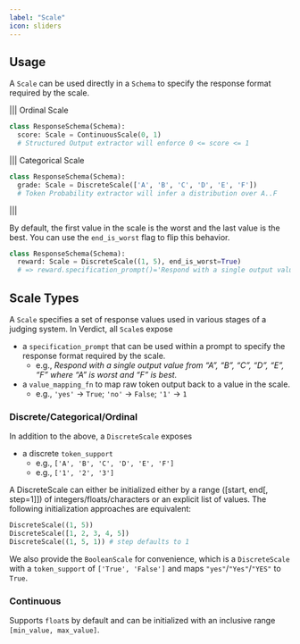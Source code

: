 ```yaml
---
label: "Scale"
icon: sliders
---
```


## Usage
A `Scale` can be used directly in a `Schema` to specify the response format required by the scale.

||| Ordinal Scale
~~~python
class ResponseSchema(Schema):
  score: Scale = ContinuousScale(0, 1)
  # Structured Output extractor will enforce 0 <= score <= 1
~~~
||| Categorical Scale
~~~python
class ResponseSchema(Schema):
  grade: Scale = DiscreteScale(['A', 'B', 'C', 'D', 'E', 'F'])
  # Token Probability extractor will infer a distribution over A..F
~~~
|||

By default, the first value in the scale is the worst and the last value is the best. You can use the `end_is_worst` flag to flip this behavior.
```python
class ResponseSchema(Schema):
  reward: Scale = DiscreteScale((1, 5), end_is_worst=True)
  # => reward.specification_prompt()='Respond with a single output value from "1", "2", "3", "4", "5" where "1" is best and "5" is worst.'
```

## Scale Types
A `Scale` specifies a set of response values used in various stages of a judging system. In Verdict, all `Scale`s expose
- a `specification_prompt` that can be used within a prompt to specify the response format required by the scale.
  - e.g., *Respond with a single output value from “A”, “B”, “C”, “D”, “E”, “F” where “A” is worst and “F” is best.*
- a `value_mapping_fn` to map raw token output back to a value in the scale.
  - e.g., `'yes'` → `True`; `'no'` → `False`; `'1'` → `1`

### Discrete/Categorical/Ordinal
In addition to the above, a `DiscreteScale` exposes

* a discrete `token_support`
  - e.g., `['A', 'B', 'C', 'D', 'E', 'F']`
  - e.g., `['1', '2', '3']`

A DiscreteScale can either be initialized either by a range ([start, end[, step=1]]) of integers/floats/characters or an explicit list of values. The following initialization approaches are equivalent:

```python
DiscreteScale((1, 5))
DiscreteScale([1, 2, 3, 4, 5])
DiscreteScale((1, 5, 1)) # step defaults to 1
```

We also provide the `BooleanScale` for convenience, which is a `DiscreteScale` with a `token_support` of `['True', 'False']` and maps `"yes"`/`"Yes"`/`"YES"` to `True`.

### Continuous
Supports `float`s by default and can be initialized with an inclusive range `[min_value, max_value]`.
